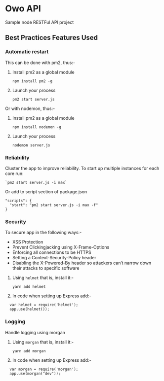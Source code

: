 # Owo API

Sample node RESTFul API project

## Best Practices Features Used

### Automatic restart

This can be done with pm2, thus:-

1.  Install pm2 as a global module

    `npm install pm2 -g`

2.  Launch your process

    `pm2 start server.js`

Or with nodemon, thus:-

1.  Install pm2 as a global module

    `npm install nodemon -g`

2.  Launch your process

    `nodemon server.js`

### Reliability

Cluster the app to improve reliability. To start up multiple instances for each core run:

    `pm2 start server.js -i max`

Or add to script section of package.json

```
"scripts": {
  "start": "pm2 start server.js -i max -f"
}
```

### Security

To secure app in the following ways:-

* XSS Protection
* Prevent Clickingjacking using X-Frame-Options
* Enforcing all connections to be HTTPS
* Setting a Context-Security-Policy header
* Disabling the X-Powered-By header so attackers can’t narrow down their attacks to specific software

1.  Using `helmet` that is, install it:-

    `yarn add helmet`

2.  In code when setting up Express add:-

```
  var helmet = require('helmet');
  app.use(helmet());
```

### Logging

Handle logging using morgan

1.  Using `morgan` that is, install it:-

    `yarn add morgan`

2.  In code when setting up Express add:-

```
  var morgan = require('morgan');
  app.use(morgan("dev"));
```
